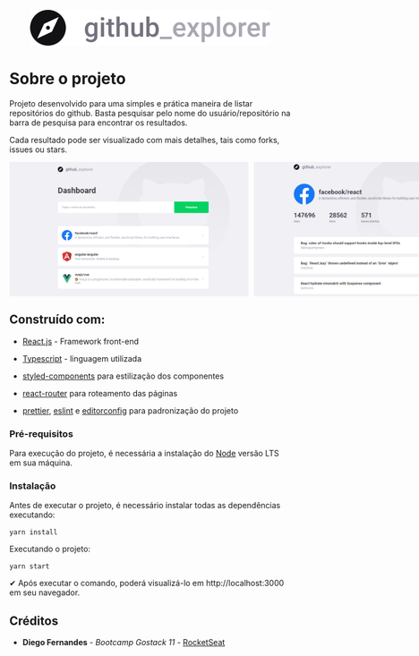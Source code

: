 <p align="center">
  <img src="./src/assets/logo.svg">
</p>

# Sobre o projeto

Projeto desenvolvido para uma simples e prática maneira de listar repositórios do github. Basta pesquisar pelo nome do usuário/repositório na barra de pesquisa para encontrar os resultados.

Cada resultado pode ser visualizado com mais detalhes, tais como forks, issues ou stars.

<div style="display: flex; align-items: center">
<img src="./src/assets/Screenshot1.png" height="240px" width="450px" style="margin-right: 10px">
<img src="./src/assets/Screenshot2.png"
height="240px" width="450px">
</div>

## Construído com:

- [React.js](https://pt-br.reactjs.org/) - Framework front-end

- [Typescript](https://www.typescriptlang.org/) - linguagem utilizada

- [styled-components](https://styled-components.com/) para estilização dos componentes

- [react-router](https://github.com/ReactTraining/react-router) para roteamento das páginas

- [prettier](https://prettier.io/), [eslint](https://eslint.org/) e [editorconfig](https://editorconfig.org/) para padronização do projeto

### Pré-requisitos

Para execução do projeto, é necessária a instalação do [Node](https://nodejs.org/en/) versão LTS em sua máquina.

### Instalação

Antes de executar o projeto, é necessário instalar todas as dependências executando:

```
yarn install
```

Executando o projeto:

```
yarn start
```

✔ Após executar o comando, poderá visualizá-lo em http://localhost:3000 em seu navegador.

## Créditos

- **Diego Fernandes** - _Bootcamp Gostack 11_ - [RocketSeat](https://github.com/Rocketseat)
